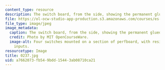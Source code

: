 ```yaml
---
content_type: resource
description: The switch board, from the side, showing the permanent glued bond.
file: https://ol-ocw-studio-app-production.s3.amazonaws.com/courses/es-293-lego-robotics-spring-2007/a7662073fb549bdd15443ab08710ca21_0237.jpg
file_type: image/jpeg
image_metadata:
  caption: The switch board, from the side, showing the permanent glued bond.
  credit: Photo by MIT OpenCourseWare.
  image-alt: Four switches mounted on a section of perfboard, with resistors and sensor
    inputs.
resourcetype: Image
title: 0237.jpg
uid: a7662073-fb54-9bdd-1544-3ab08710ca21
---
```

